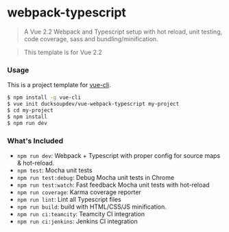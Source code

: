 # webpack-typescript

> A Vue 2.2 Webpack and Typescript setup with hot reload, unit testing, code coverage, sass and bundling/minification.

> This template is for Vue 2.2

### Usage

This is a project template for [vue-cli](https://github.com/vuejs/vue-cli).

``` bash
$ npm install -g vue-cli
$ vue init ducksoupdev/vue-webpack-typescript my-project
$ cd my-project
$ npm install
$ npm run dev
```

### What's Included

- `npm run dev`: Webpack + Typescript with proper config for source maps & hot-reload.
- `npm test`: Mocha unit tests
- `npm run test:debug`: Debug Mocha unit tests in Chrome
- `npm run test:watch`: Fast feedback Mocha unit tests with hot-reload
- `npm run coverage`: Karma coverage reporter
- `npm run lint`: Lint all Typescript files
- `npm run build`: build with HTML/CSS/JS minification.
- `npm run ci:teamcity`: Teamcity CI integration
- `npm run ci:jenkins`: Jenkins CI integration

